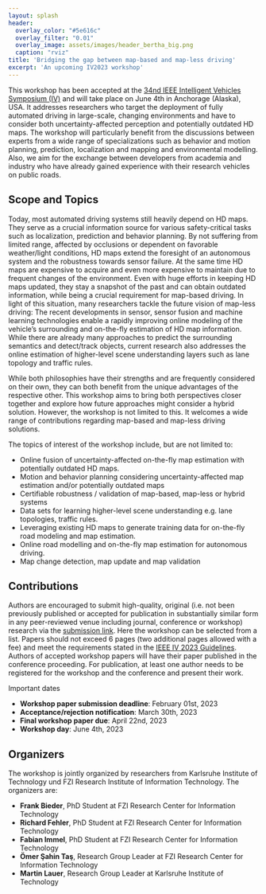 ```yaml
---
layout: splash
header:
  overlay_color: "#5e616c"
  overlay_filter: "0.01"
  overlay_image: assets/images/header_bertha_big.png
  caption: "rviz"
title: 'Bridging the gap between map-based and map-less driving'
excerpt: 'An upcoming IV2023 workshop'
---
```


This workshop has been accepted at the [34nd IEEE Intelligent Vehicles Symposium (IV)](https://2023.ieee-iv.org/) and will take place on June 4th in Anchorage (Alaska), USA. It addresses researchers who target the deployment of fully automated driving in large-scale, changing environments and have to consider both uncertainty-affected perception and potentially outdated HD maps. The workshop will particularly benefit from the discussions between experts from a wide range of specializations such as behavior and motion planning, prediction, localization and mapping and environmental modelling. Also, we aim for the exchange between developers from academia and industry who have already gained experience with their research vehicles on public roads.

## Scope and Topics

Today, most automated driving systems still heavily depend on HD maps. They serve as a crucial information source for various safety-critical tasks such as localization, prediction and behavior planning. By not suffering from limited range, affected by occlusions or dependent on favorable weather/light conditions, HD maps extend the foresight of an autonomous system and the robustness towards sensor failure. At the same time HD maps are expensive to acquire and even more expensive to maintain due to frequent changes of the environment. Even with huge efforts in keeping HD maps updated, they stay a snapshot of the past and can obtain outdated information, while being a crucial requirement for map-based driving. In light of this situation, many researchers tackle the future vision of map-less driving: The recent developments in sensor, sensor fusion and machine learning technologies enable a rapidly improving online modeling of the vehicle’s surrounding and on-the-fly estimation of HD map information. While there are already many approaches to predict the surrounding semantics and detect/track objects, current research also addresses the online estimation of higher-level scene understanding layers such as lane topology and traffic rules. 

While both philosophies have their strengths and are frequently considered on their own, they can both benefit from the unique advantages of the respective other. This workshop aims to bring both perspectives closer together and explore how future approaches might consider a hybrid solution. However, the workshop is not limited to this. It welcomes a wide range of contributions regarding map-based and map-less driving solutions.  

The topics of interest of the workshop include, but are not limited to:
- Online fusion of uncertainty-affected on-the-fly map estimation with potentially outdated HD maps.
- Motion and behavior planning considering uncertainty-affected map estimation and/or potentially outdated maps
- Certifiable robustness / validation of map-based, map-less or hybrid systems
- Data sets for learning higher-level scene understanding e.g. lane topologies, traffic rules.
- Leveraging existing HD maps to generate training data for on-the-fly road modeling and map estimation.
- Online road modelling and on-the-fly map estimation for autonomous driving.
- Map change detection, map update and map validation


## Contributions

Authors are encouraged to submit high-quality, original (i.e. not been previously published or accepted for publication in substantially similar form in any peer-reviewed venue including journal, conference or workshop) research via the [submission link](https://edas.info/newPaper.php?c=30459&track=115618). Here the workshop can be selected from a list. Papers should not exceed 6 pages (two additional pages allowed with a fee) and meet the requirements stated in the [IEEE IV 2023 Guidelines](https://2023.ieee-iv.org/paper-submission/). Authors of accepted workshop papers will have their paper published in the conference proceeding. For publication, at least one author needs to be registered for the workshop and the conference and present their work.

Important dates
- **Workshop paper submission deadline**: February 01st, 2023
- **Acceptance/rejection notification**: March 30th, 2023
- **Final workshop paper due**: April 22nd, 2023
- **Workshop day**: June 4th, 2023

<!---
While preparing your manuscript, please follow the formatting guidelines of IEEE available here and listed below. Papers submitted to this workshop as well as IV2022 must be original, not previously published or accepted for publication elsewhere, and they must not be submitted to any other event or publication during the entire review process.
-->

## Organizers

The workshop is jointly organized by researchers from Karlsruhe Institute of Technology und FZI Research Institute of Information Technology. The organizers are:

- **Frank Bieder**, PhD Student at FZI Research Center for Information Technology
- **Richard Fehler**, PhD Student at FZI Research Center for Information Technology
- **Fabian Immel**, PhD Student at FZI Research Center for Information Technology
- **Ömer Şahin Taş**, Research Group Leader at FZI Research Center for Information Technology
- **Martin Lauer**, Research Group Leader at Karlsruhe Institute of Technology



